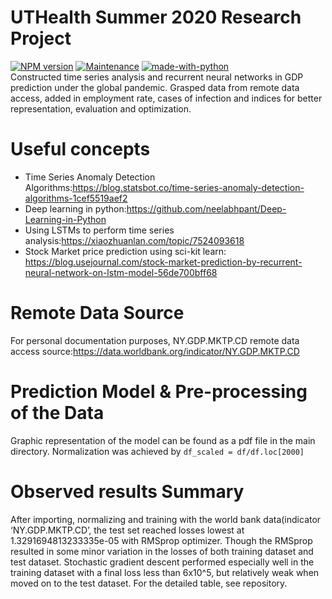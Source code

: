 # UTHealth Summer 2020 Research Project
[![NPM version](https://badge.fury.io/js/esta.svg)](http://badge.fury.io/js/esta)
[![Maintenance](https://img.shields.io/badge/Maintained%3F-yes-green.svg)](https://GitHub.com/Naereen/StrapDown.js/graphs/commit-activity)
[![made-with-python](https://img.shields.io/badge/Made%20with-Python-1f425f.svg)](https://www.python.org/)
 </br>
Constructed time series analysis and recurrent neural networks in GDP prediction under the global pandemic. Grasped data from remote data access, added in employment rate, cases of infection and indices for better representation, evaluation and optimization.

# Useful concepts
- Time Series Anomaly Detection Algorithms:https://blog.statsbot.co/time-series-anomaly-detection-algorithms-1cef5519aef2
- Deep learning in python:https://github.com/neelabhpant/Deep-Learning-in-Python
- Using LSTMs to perform time series analysis:https://xiaozhuanlan.com/topic/7524093618
- Stock Market price prediction using sci-kit learn: https://blog.usejournal.com/stock-market-prediction-by-recurrent-neural-network-on-lstm-model-56de700bff68

# Remote Data Source
For personal documentation purposes, NY.GDP.MKTP.CD remote data access source:https://data.worldbank.org/indicator/NY.GDP.MKTP.CD

# Prediction Model & Pre-processing of the Data
Graphic representation of the model can be found as a pdf file in the main directory.
Normalization was achieved by `df_scaled = df/df.loc[2000]`

# Observed results Summary
After importing, normalizing and training with the world bank data(indicator ‘NY.GDP.MKTP.CD’, the test set reached losses lowest at 1.3291694813233335e-05 with RMSprop optimizer. Though the RMSprop resulted in some minor variation in the losses of both training dataset and test dataset. Stochastic gradient descent performed especially well in the training dataset with a final loss less than 6x10^5, but relatively weak when moved on to the test dataset. For the detailed table, see repository.
